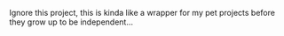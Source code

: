 Ignore this project, this is kinda like a wrapper for my pet projects before they grow up to be independent...